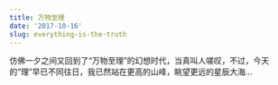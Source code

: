 ```yaml
---
title: 万物至理
date: '2017-10-16'
slug: everything-is-the-truth
---
```


仿佛一夕之间又回到了“万物至理”的幻想时代，当真叫人嗟叹，不过，今天的“理”早已不同往日，我已然站在更高的山峰，眺望更远的星辰大海…
